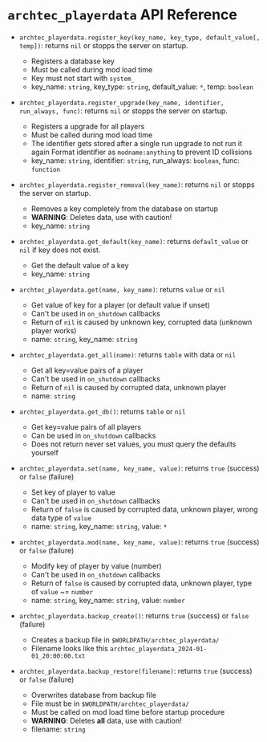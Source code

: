 `archtec_playerdata` API Reference
==================================

* `archtec_playerdata.register_key(key_name, key_type, default_value[, temp])`: returns `nil` or stopps
  the server on startup.
    * Registers a database key
    * Must be called during mod load time
    * Key must not start with `system_`
    * key_name: `string`, key_type: `string`, default_value: `*`, temp: `boolean`

* `archtec_playerdata.register_upgrade(key_name, identifier, run_always, func)`: returns `nil` or stopps
  the server on startup.
    * Registers a upgrade for all players
    * Must be called during mod load time
    * The identifier gets stored after a single run upgrade to not run it again
      Format identifier as `modname:anything` to prevent ID collisions
    * key_name: `string`, identifier: `string`, run_always: `boolean`, func: `function`

* `archtec_playerdata.register_removal(key_name)`: returns `nil` or stopps
  the server on startup.
    * Removes a key completely from the database on startup
    * **WARNING**: Deletes data, use with caution!
    * key_name: `string`

* `archtec_playerdata.get_default(key_name)`: returns `default_value` or `nil` if
  key does not exist.
    * Get the default value of a key
    * key_name: `string`

* `archtec_playerdata.get(name, key_name)`: returns `value` or `nil`
    * Get value of key for a player (or default value if unset)
    * Can't be used in `on_shutdown` callbacks
    * Return of `nil` is caused by unknown key, corrupted data (unknown player works)
    * name: `string`, key_name: `string`

* `archtec_playerdata.get_all(name)`: returns `table` with data or `nil`
    * Get all key=value pairs of a player
    * Can't be used in `on_shutdown` callbacks
    * Return of `nil` is caused by corrupted data, unknown player
    * name: `string`

* `archtec_playerdata.get_db()`: returns `table` or `nil`
    * Get key=value pairs of all players
    * Can be used in `on_shutdown` callbacks
    * Does not return never set values, you must query the defaults yourself

* `archtec_playerdata.set(name, key_name, value)`: returns `true` (success) or `false` (failure)
    * Set key of player to value
    * Can't be used in `on_shutdown` callbacks
    * Return of `false` is caused by corrupted data, unknown player, wrong data type of `value`
    * name: `string`, key_name: `string`, value: `*`

* `archtec_playerdata.mod(name, key_name, value)`: returns `true` (success) or `false` (failure)
    * Modify key of player by value (number)
    * Can't be used in `on_shutdown` callbacks
    * Return of `false` is caused by corrupted data, unknown player, type of `value` ~= `number`
    * name: `string`, key_name: `string`, value: `number`

* `archtec_playerdata.backup_create()`: returns `true` (success) or `false` (failure)
    * Creates a backup file in `$WORLDPATH/archtec_playerdata/`
    * Filename looks like this `archtec_playerdata_2024-01-01_20:00:00.txt`

* `archtec_playerdata.backup_restore(filename)`: returns `true` (success) or `false` (failure)
    * Overwrites database from backup file
    * File must be in `$WORLDPATH/archtec_playerdata/`
    * Must be called on mod load time before startup procedure
    * **WARNING**: Deletes **all** data, use with caution!
    * filename: `string`